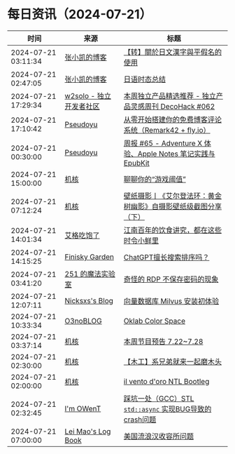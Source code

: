 ﻿# 每日资讯（2024-07-21）

|时间|来源|标题|
|---|---|---|
|2024-07-21 03:11:34|[张小凯的博客](https://jasonkayzk.github.io/atom.xml)|[【转】關於日文漢字與平假名的使用](https://jasonkayzk.github.io/2024/07/21/%E3%80%90%E8%BD%AC%E3%80%91%E9%97%9C%E6%96%BC%E6%97%A5%E6%96%87%E6%BC%A2%E5%AD%97%E8%88%87%E5%B9%B3%E5%81%87%E5%90%8D%E7%9A%84%E4%BD%BF%E7%94%A8/)|
|2024-07-21 02:47:05|[张小凯的博客](https://jasonkayzk.github.io/atom.xml)|[日语时态总结](https://jasonkayzk.github.io/2024/07/21/%E6%97%A5%E8%AF%AD%E6%97%B6%E6%80%81%E6%80%BB%E7%BB%93/)|
|2024-07-21 17:29:34|[w2solo - 独立开发者社区](https://w2solo.com/topics/feed)|[本周独立产品精选推荐 - 独立产品灵感周刊 DecoHack #062](https://w2solo.com/topics/4786)|
|2024-07-21 17:10:42|[Pseudoyu](https://www.pseudoyu.com/zh/index.xml)|[从零开始搭建你的免费博客评论系统（Remark42 + fly.io）](https://www.pseudoyu.com/zh/2024/07/22/free_commenting_system_using_remark42_and_flyio/)|
|2024-07-21 00:30:00|[Pseudoyu](https://www.pseudoyu.com/zh/index.xml)|[周报 #65 - Adventure X 体验、Apple Notes 笔记实践与 EpubKit](https://www.pseudoyu.com/zh/2024/07/21/weekly_review_20240721/)|
|2024-07-21 15:00:00|[机核](https://www.gcores.com/rss)|[聊聊你的“游戏阈值”](https://www.gcores.com/radios/185263)|
|2024-07-21 07:12:24|[机核](https://www.gcores.com/rss)|[壁纸摄影丨《艾尔登法环：黄金树幽影》自摄影壁纸级截图分享（下）](https://www.gcores.com/articles/185182)|
|2024-07-21 14:01:34|[艾格吃饱了](https://feedpress.me/wx-aigechibaole)|[江南百年的饮食讲究，都在这些时令小鲜里](http://mp.weixin.qq.com/s?__biz=MjM5NTYxODQyMA%3D%3D&mid=2653456413&idx=1&sn=e77276a0b89edeb8894f1c057997c754)|
|2024-07-21 14:15:25|[Finisky Garden](https://finisky.github.io/atom.xml)|[ChatGPT擅长搜索排序吗？](https://finisky.github.io/is-chatgpt-good-at-search-ranking/)|
|2024-07-21 03:41:20|[251 的魔法实验室](https://blog.251.sh/feed/)|[奇怪的 RDP 不保存密码的现象](https://blog.251.sh/please-save-my-password-rdp)|
|2024-07-21 12:07:11|[Nicksxs's Blog](https://nicksxs.me/atom.xml)|[向量数据库 Milvus 安装初体验](https://nicksxs.me/2024/07/21/%E5%90%91%E9%87%8F%E6%95%B0%E6%8D%AE%E5%BA%93-Milvus-%E5%AE%89%E8%A3%85%E5%88%9D%E4%BD%93%E9%AA%8C/)|
|2024-07-21 10:33:34|[O3noBLOG](https://feeds.feedburner.com/othree)|[Oklab Color Space](https://blog.othree.net/log/2024/07/21/oklab-color-space/)|
|2024-07-21 03:37:14|[机核](https://www.gcores.com/rss)|[本周节目预告 7.22~7.28](https://www.gcores.com/articles/185356)|
|2024-07-21 02:30:00|[机核](https://www.gcores.com/rss)|[【木工】系兄弟就来一起磨木头](https://www.gcores.com/videos/185273)|
|2024-07-21 02:00:00|[机核](https://www.gcores.com/rss)|[il vento d'oro NTL Bootleg ](https://www.gcores.com/videos/185350)|
|2024-07-21 02:32:45|[I'm OWenT](https://owent.net/index.xml)|[踩坑一处（GCC）STL `std::async` 实现BUG导致的crash问题](//owent.net/2024/2402.html)|
|2024-07-21 07:00:00|[Lei Mao's Log Book](https://leimao.github.io/atom.xml)|[美国流浪汉收容所问题](https://leimao.github.io/essay/%E7%BE%8E%E5%9B%BD%E6%B5%81%E6%B5%AA%E6%B1%89%E6%94%B6%E5%AE%B9%E6%89%80%E9%97%AE%E9%A2%98/)|
